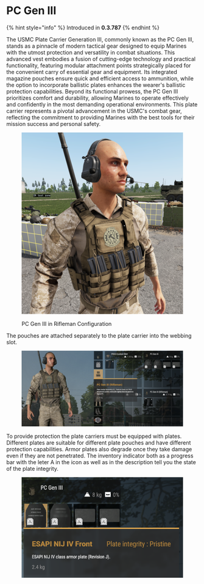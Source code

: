 # PC Gen III

{% hint style="info" %}
Introduced in **0.3.787**
{% endhint %}

The USMC Plate Carrier Generation III, commonly known as the PC Gen III, stands as a pinnacle of modern tactical gear designed to equip Marines with the utmost protection and versatility in combat situations. This advanced vest embodies a fusion of cutting-edge technology and practical functionality, featuring modular attachment points strategically placed for the convenient carry of essential gear and equipment. Its integrated magazine pouches ensure quick and efficient access to ammunition, while the option to incorporate ballistic plates enhances the wearer's ballistic protection capabilities. Beyond its functional prowess, the PC Gen III prioritizes comfort and durability, allowing Marines to operate effectively and confidently in the most demanding operational environments. This plate carrier represents a pivotal advancement in the USMC's combat gear, reflecting the commitment to providing Marines with the best tools for their mission success and personal safety.

<figure><img src="../../../../../.gitbook/assets/image (18).png" alt=""><figcaption><p>PC Gen III in Rifleman Configuration</p></figcaption></figure>

The pouches are attached separately to the plate carrier into the webbing slot.

<figure><img src="../../../../../.gitbook/assets/image (20).png" alt=""><figcaption></figcaption></figure>

To provide protection the plate carriers must be equipped with plates. Different plates are suitable for different plate pouches and have different protection capabilities. Armor plates also degrade once they take damage even if they are not penetrated. The inventory indicator both as a progress bar with the leter A in the icon as well as in the description tell you the state of the plate integrity.

<figure><img src="../../../../../.gitbook/assets/image (21).png" alt=""><figcaption></figcaption></figure>

